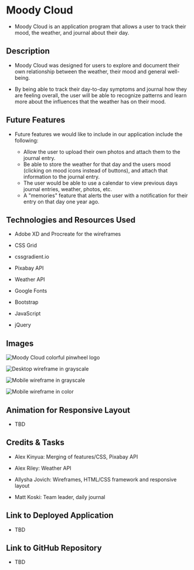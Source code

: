 # Moody Cloud

* Moody Cloud is an application program that allows a user to track their mood, the weather, and journal about their day. 


## Description

* Moody Cloud was designed for users to explore and document their own relationship between the weather, their mood and general well-being. 

* By being able to track their day-to-day symptoms and journal how they are feeling overall, the user will be able to recognize patterns and learn more about the influences that the weather has on their mood. 


## Future Features

* Future features we would like to include in our application include the following:

    * Allow the user to upload their own photos and attach them to the journal entry.
    * Be able to store the weather for that day and the users mood (clicking on mood icons instead of buttons), and attach that information to the journal entry.
    * The user would be able to use a calendar to view previous days journal entries, weather, photos, etc. 
    * A "memories" feature that alerts the user with a notification for their entry on that day one year ago. 


## Technologies and Resources Used

* Adobe XD and Procreate for the wireframes

* CSS Grid

* cssgradient.io

* Pixabay API
 
* Weather API

* Google Fonts

* Bootstrap

* JavaScript

* jQuery


## Images

![Moody Cloud colorful pinwheel logo](assets/images/MoodyCloudLogo.png)

![Desktop wireframe in grayscale](assets/images/Wireframe-Desktop-Grayscale.png)

![Mobile wireframe in grayscale](assets/images/Wireframe-Mobile-Grayscale.png)

![Mobile wireframe in color](assets/images/Wireframe-Mobile-Color.png)


## Animation for Responsive Layout

* TBD


## Credits & Tasks

* Alex Kinyua: Merging of features/CSS, Pixabay API

* Alex Riley: Weather API

* Allysha Jovich: Wireframes, HTML/CSS framework and responsive layout

* Matt Koski: Team leader, daily journal


## Link to Deployed Application 

* TBD


## Link to GitHub Repository

* TBD
